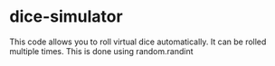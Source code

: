 # dice-simulator
This code allows you to roll virtual dice automatically. It can be rolled multiple times. 
This is done using random.randint  
